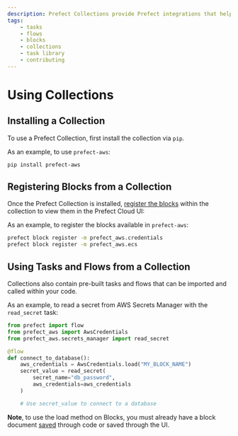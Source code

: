 ```yaml
---
description: Prefect Collections provide Prefect integrations that help you build dataflows quickly.
tags:
    - tasks
    - flows
    - blocks
    - collections
    - task library
    - contributing
---
```


# Using Collections

## Installing a Collection

To use a Prefect Collection, first install the collection via `pip`.

As an example, to use `prefect-aws`:

```bash
pip install prefect-aws
```

## Registering Blocks from a Collection

Once the Prefect Collection is installed, [register the blocks](/concepts/blocks/#registering-blocks-for-use-in-the-prefect-ui) within the collection to view them in the Prefect Cloud UI:

As an example, to register the blocks available in `prefect-aws`:

```bash
prefect block register -m prefect_aws.credentials
prefect block register -m prefect_aws.ecs
```

## Using Tasks and Flows from a Collection

Collections also contain pre-built tasks and flows that can be imported and called within your code.

As an example, to read a secret from AWS Secrets Manager with the `read_secret` task:

```python
from prefect import flow
from prefect_aws import AwsCredentials
from prefect_aws.secrets_manager import read_secret

@flow
def connect_to_database():
    aws_credentials = AwsCredentials.load("MY_BLOCK_NAME")
    secret_value = read_secret(
        secret_name="db_password",
        aws_credentials=aws_credentials
    )

    # Use secret_value to connect to a database
```

**Note**, to use the load method on Blocks, you must already have a block document [saved](/concepts/blocks/#saving-blocks) through code or saved through the UI.
